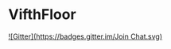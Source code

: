VifthFloor
==========
[![Gitter](https://badges.gitter.im/Join Chat.svg)](https://gitter.im/sharonrh/VifthFloor?utm_source=badge&utm_medium=badge&utm_campaign=pr-badge&utm_content=badge)
